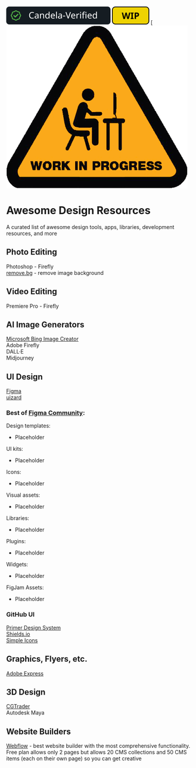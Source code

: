 [![Candela Verified](https://github.com/candelakechkian/badges/blob/main/candela-verified-badge.svg)](https://github.com/candelakechkian/badges/blob/main/README.md)
[![WIP](https://github.com/candelakechkian/badges/blob/main/wip.svg)](https://github.com/candelakechkian/badges/blob/main/README.md)
[![WIP](https://github.com/candelakechkian/badges/blob/main/WIP.png)

# Awesome Design Resources
A curated list of awesome design tools, apps, libraries, development resources, and more

## Photo Editing
Photoshop - Firefly <br />
[remove.bg](https://www.remove.bg/) - remove image background <br />


## Video Editing
Premiere Pro - Firefly <br />


## AI Image Generators
[Microsoft Bing Image Creator](https://www.bing.com/images/create) <br />
Adobe Firefly <br />
DALL·E <br />
Midjourney <br />

## UI Design
[Figma](https://www.figma.com/) <br />
[uizard](https://uizard.io/) <br />

### Best of [Figma Community](https://www.figma.com/community):
Design templates:
* Placeholder

UI kits:
* Placeholder

Icons:
* Placeholder

Visual assets:
* Placeholder

Libraries:
* Placeholder

Plugins:
* Placeholder

Widgets:
* Placeholder

FigJam Assets:
* Placeholder


### GitHub UI
[Primer Design System](https://primer.style/) <br />
[Shields.io](https://shields.io/) <br />
[Simple Icons](https://simpleicons.org/) <br />


## Graphics, Flyers, etc.
[Adobe Express](https://www.adobe.com/express/) <br />


## 3D Design
[CGTrader](https://www.cgtrader.com/) <br />
Autodesk Maya <br />


## Website Builders
[Webflow](https://webflow.com/) - best website builder with the most comprehensive functionality. Free plan allows only 2 pages but allows 20 CMS collections and 50 CMS items (each on their own page) so you can get creative <br />

